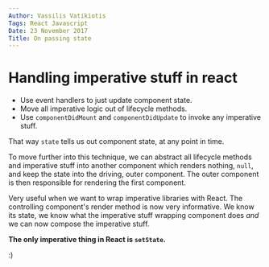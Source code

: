 ```yaml
---
Author: Vassilis Vatikiotis
Tags: React Javascript
Date: 23 November 2017
Title: On passing state
---
```


# Handling imperative stuff in react

* Use event handlers to just update component state.
* Move all imperative logic out of lifecycle methods.
* Use `componentDidMount` and `componentDidUpdate` to invoke any imperative
  stuff.

That way `state` tells us out component state, at any point in time.

To move further into this technique, we can abstract all lifecycle methods and
imperative stuff into another component which renders nothing, `null`, and keep
the state into the driving, outer component. The outer component is then
responsible for rendering the first component.

Very useful when we want to wrap imperative libraries with React. The
controlling component's render method is now very informative. We know its
state, we know what the imperative stuff wrapping component does _and_ we can
now compose the imperative stuff.

**The only imperative thing in React is `setState`.**

:)
